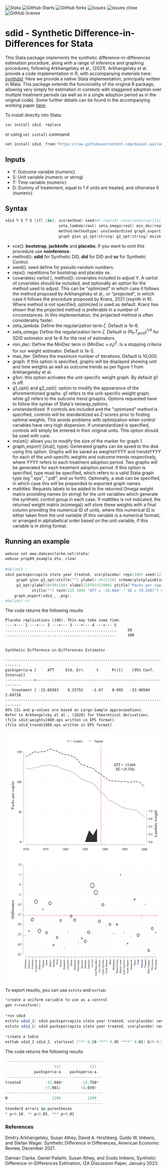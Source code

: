 ![Stata](https://img.shields.io/badge/stata-2013-green) ![GitHub Starts](https://img.shields.io/github/stars/Daniel-Pailanir/sdid?style=social) ![GitHub forks](https://img.shields.io/github/forks/Daniel-Pailanir/sdid?style=social) ![issues](https://img.shields.io/github/issues/Daniel-Pailanir/sdid) ![issues close](https://img.shields.io/github/issues-closed/Daniel-Pailanir/sdid) ![GitHub license](https://img.shields.io/github/license/Daniel-Pailanir/sdid)

# sdid - Synthetic Difference-in-Differences for Stata

This Stata package implements the synthetic difference-in-differences estimation procedure, along with a range of inference and graphing procedures, following Arkhangelsky et al., (2021).  Arkhangelsky et al. provide a code implementation in R, with accompanying materials here: [synthdid](https://synth-inference.github.io/synthdid/). 
Here we provide a native Stata implementation, principally written in Mata.  This package extends the funcionality of the original R package, allowing very simply for estimation in contexts with staggered adoption over multiple treatment periods (as well as in a single adoption period as in the original code).  Some further details can be found in the accompanying working paper [here](https://docs.iza.org/dp15907.pdf).

To install directly into Stata:
```s
ssc install sdid, replace
```
or using ```net install``` command:
```s
net install sdid, from("https://raw.githubusercontent.com/daniel-pailanir/sdid/master") replace
```
## Inputs
+ Y: Outcome variable (numeric)
+ S: Unit variable (numeric or string)
+ T: Time variable (numeric)
+ D: Dummy of treatement, equal to 1 if units are treated, and otherwise 0 (numeric)

## Syntax
```s
sdid Y S T D [if] [in], vce(method) seed(#) reps(#) covariates(varlist [, method])
                        zeta_lambda(real) zeta_omega(real) min_dec(real) max_iter(real)
                        method(methodtype) unstandardized graph_export([stub] , type) mattitles
                        graph g1on g1_opt(string) g2_opt(string) msize() 
```
+ vce(): **bootstrap**, **jackknife** and **placebo**. If you want to omit this procedure use **noinference**.
+ method(): **sdid** for Synthetic DiD, **did** for DiD and **sc** for Synthetic Control.
+ seed(): seed define for pseudo-random numbers.
+ reps(): repetitions for bootstrap and placebo se.
+ covariates(  varlist [, method]): covariates included to adjust Y.  A varlist of covariates should be included, and optionally an option for the method used to adjust.  This can be "optimized" in which case it follows the method proposed by Arkhangelsky et al., or "projected", in which case it follows the procedure proposed by Kranz, 2021 (xsynth in R).  Where method is not specified, optimized is used as default.  Kranz has shown that the projected method is preferable in a number of circumstances.  In this implementation, the projected method is often considerably faster.
+ zeta_lambda: Define the regularization term $\zeta$. Default is 1e-6.
+ zeta_omega: Define the regularization term $\zeta$. Default is $(N_{tr} T_{post})^{1/4}$ for SDID estimator and 1e-6 for the rest of estimators.
+ min_dec: Define the MinDec term in $(\text{MinDec}\times \sigma_t)^2$. Is a stopping criteria for our weight estimator. Default is 1e-5.
+ max_iter: Defines the maximum number of iterations. Default is 10,000.
+ graph: If this option is specified, graphs will be displayed showing unit and time weights as well as outcome trends as per figure 1 from Arkhangelsky et al.
+ g1on: this option activates the unit-specific weight graph. By default g1 is off.
+ g1_opt() and g2_opt(): option to modify the appearance of the aforementioned graphs.  g1 refers to the unit-specific weight graph, while g2 refers to the outcome trend groaphs. Options requested have to follow the syntax of Stata's twoway_options.
+ unstandardized: If controls are included and the "optimized" method is specified, controls will be standardized as Z-scores prior to finding optimal weights.  This avoids problems with optimization when control variables have very high dispersion.  If unstandardized is specified, controls will simply be entered in their original units.  This option should be used with care.
+ msize(): allows you to modify the size of the marker for graph 1.
+ graph_export( [stub], type): Generated graphs can be saved to the disk using this option.  Graphs will be saved as weightsYYYY and trendsYYYY for each of the unit-specific weights and outcome trends respectively, where YYYY refers to each treatment adoption period.  Two graphs will be generated for each treatment adoption period.  If this option is specified, type must be specified, which refers to a valid Stata graph type (eg ".eps", ".pdf", and so forth).  Optionally, a stub can be specified, in which case this will be prepended to exported graph names. 
+ mattitles: Requests labels to be added to the returned Omega weight matrix providing names (in string) for the unit variables which generate the synthetic control group in each case.  If mattitles is not indicated, the returned weight matrix (e(omega)) will store these weights with a final column providing the numerical ID of units, where this numerical ID is either taken from the unit variable (if this variable is a numerical format), or arranged in alphabetical order based on the unit variable, if this variable is in string format.

## Running an example
```s
webuse set www.damianclarke.net/stata/
webuse prop99_example.dta, clear

#delimit ;
sdid packspercapita state year treated, vce(placebo) reps(100) seed(123) 
     graph g1on g1_opt(xtitle("") ylabel(-35(5)10) scheme(plotplainblind)) 
     g2_opt(ylabel(0(50)150) xlabel(1970(5)2000) ytitle("Packs per capita") 
            xtitle("") text(125 1995 "ATT = -15.604" " SE = (9.338)") scheme(plotplainblind))
    graph_export(sdid_, .png);
#delimit cr
```

The code returns the following results

```
Placebo replications (100). This may take some time.
----+--- 1 ---+--- 2 ---+--- 3 ---+--- 4 ---+--- 5
..................................................     50
..................................................     100


Synthetic Difference-in-Differences Estimator

-----------------------------------------------------------------------------
packsperca~a |     ATT     Std. Err.     t      P>|t|    [95% Conf. Interval]
-------------+---------------------------------------------------------------
   treatment | -15.60383    9.33752    -1.67    0.095   -33.90504     2.69738
-----------------------------------------------------------------------------
95% CIs and p-values are based on Large-Sample approximations.
Refer to Arkhangelsky et al., (2020) for theoretical derivations.
(file sdid_weights1989.eps written in EPS format)
(file sdid_trends1989.eps written in EPS format)
```

<img src="https://github.com/Daniel-Pailanir/sdid/blob/main/graphs/sdid_trends1989.png" width="600" height="400">
<img src="https://github.com/Daniel-Pailanir/sdid/blob/main/graphs/sdid_weights1989.png" width="600" height="400">

To export results, you can use ```eststo``` and ```esttab```:

```s
*create a uniform variable to use as a control
gen r=runiform()

*run sdid
eststo sdid_1: sdid packspercapita state year treated, vce(placebo) seed(2022)
eststo sdid_2: sdid packspercapita state year treated, vce(placebo) seed(2022) covariates(r, projected)

*create a table
esttab sdid_1 sdid_2, starlevel ("*" 0.10 "**" 0.05 "***" 0.01) b(%-9.3f) se(%-9.3f)
```

The code returns the following results

```s
--------------------------------------------
                      (1)             (2)   
             packsperca~a    packsperca~a   
--------------------------------------------
treated           -15.604*        -15.750*  
                  (7.981)         (8.039)   
--------------------------------------------
N                    1209            1209   
--------------------------------------------
Standard errors in parentheses
* p<0.10, ** p<0.05, *** p<0.01
```



### References
Dmitry Arkhangelsky, Susan Athey, David A. Hirshberg, Guido W. Imbens, and Stefan Wager. Synthetic Difference in Differences, American Economic Review, December 2021.

Damian Clarke, Daniel Pailañir, Susan Athey, and Guido Imbens, Synthetic Difference-in-Differences Estimation, IZA Discussion Paper, January 2023.
